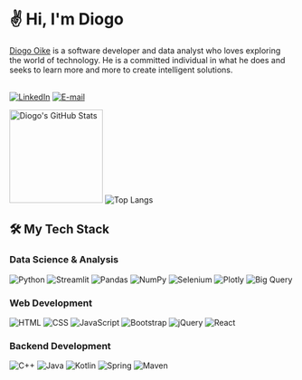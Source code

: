 # ✌ Hi, I'm Diogo

<div><a href="https://dnaka27.github.io/Portfolio_4/(https://portfolio-v5-gamma.vercel.app/)">Diogo Oike</a> is a software developer and data analyst who loves exploring the world of technology. 
  He is a committed individual in what he does and seeks to learn more and more to create intelligent solutions.</div>
<br>

[![LinkedIn](https://img.shields.io/badge/LinkedIn-78d?style=for-the-badge&logo=linkedin&logoColor=0A0AAF)](https://www.linkedin.com/in/diogo-oike-kanefuku-23639b223/) 
[![E-mail](https://img.shields.io/badge/-Email-e9a?style=for-the-badge&logo=gmail&logoColor=E94D5F)](mailto:diogooikejapan@gmail.com)

<div display="inline";>
  <img src="https://github-readme-stats.vercel.app/api?username=Dnaka27&show_icons=true&theme=highcontrast&title_color=47FFBC&text_color=ffffff&icon_color=827BFF&bg_color=1F002C" alt="Diogo's GitHub Stats" height="165px">
  <img src="https://github-readme-stats.vercel.app/api/top-langs/?username=Dnaka27&layout=compact&theme=highcontrast&title_color=47FFBC&text_color=ffffff&bg_color=1F002C" alt="Top Langs"/>
</div>

## 🛠️ My Tech Stack

### Data Science & Analysis

![Python](https://img.shields.io/badge/Python-1F2194?style=for-the-badge&logo=Python&logoColor=white)
![Streamlit](https://img.shields.io/badge/Streamlit-FF4B4B?style=for-the-badge&logo=Streamlit&logoColor=white)
![Pandas](https://img.shields.io/badge/Pandas-150458?style=for-the-badge&logo=Pandas&logoColor=white)
![NumPy](https://img.shields.io/badge/NumPy-016273?style=for-the-badge&logo=NumPy&logoColor=white)
![Selenium](https://img.shields.io/badge/Selenium-DE0034?style=for-the-badge&logo=Selenium&logoColor=white)
![Plotly](https://img.shields.io/badge/Plotly-5B00E8?style=for-the-badge&logo=Plotly&logoColor=white)
![Big Query](https://img.shields.io/badge/SQL-8BBAD8?style=for-the-badge&logo=Google%20BigQuery&logoColor=white)

### Web Development

![HTML](https://img.shields.io/badge/HTML-E34F26?style=for-the-badge&logo=html5&logoColor=white)
![CSS](https://img.shields.io/badge/CSS-0769FC?style=for-the-badge&logo=css3&logoColor=white)
![JavaScript](https://img.shields.io/badge/JavaScript-F7DF1E?style=for-the-badge&logo=javascript&logoColor=white)
![Bootstrap](https://img.shields.io/badge/Bootstrap-5C2D91?style=for-the-badge&logo=bootstrap&logoColor=white)
![jQuery](https://img.shields.io/badge/jQuery-1572B6?style=for-the-badge&logo=jquery&logoColor=white)
![React](https://img.shields.io/badge/React-00CEF0?style=for-the-badge&logo=react&logoColor=white)

### Backend Development

![C++](https://img.shields.io/badge/C++-9E0034?style=for-the-badge&logo=C&logoColor=white)
![Java](https://img.shields.io/badge/Java-FF0000?style=for-the-badge&logo=Oracle&logoColor=white)
![Kotlin](https://img.shields.io/badge/Kotlin-6A00D4?style=for-the-badge&logo=Kotlin&logoColor=white)
![Spring](https://img.shields.io/badge/Spring-10CF00?style=for-the-badge&logo=Spring&logoColor=white)
![Maven](https://img.shields.io/badge/Maven-E80058?style=for-the-badge&logo=Apache%20maven&logoColor=white)
